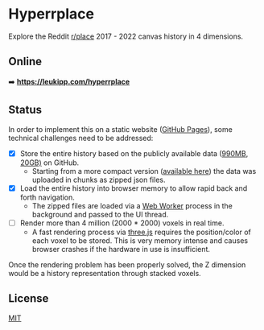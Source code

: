 # Hyperrplace
Explore the Reddit [r/place](https://www.reddit.com/r/place) 2017 - 2022 canvas history in 4 dimensions.

## Online
➡️ **https://leukipp.com/hyperrplace**

## Status
In order to implement this on a static website ([GitHub Pages](https://leukipp.com/hyperrplace)), some technical challenges need to be addressed:
- [x] Store the entire history based on the publicly available data ([990MB](https://storage.googleapis.com/place_data_share/place_tiles.csv), [20GB)](https://placedata.reddit.com/data/canvas-history/2022_place_canvas_history.csv.gzip) on GitHub.
  - Starting from a more compact version ([available here](https://www.kaggle.com/datasets/leukipp/reddit-place-canvas)) the data was uploaded in chunks as zipped json files.
- [x] Load the entire history into browser memory to allow rapid back and forth navigation.
  - The zipped files are loaded via a [Web Worker](https://developer.mozilla.org/en-US/docs/Web/API/Worker) process in the background and passed to the UI thread.
- [ ] Render more than 4 million (2000 * 2000) voxels in real time.
  - A fast rendering process via [three.js](https://threejs.org) requires the position/color of each voxel to be stored. This is very memory intense and causes browser crashes if the hardware in use is insufficient.

Once the rendering problem has been properly solved, the Z dimension would be a history representation through stacked voxels.

## License
[MIT](/LICENSE)
